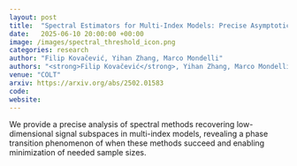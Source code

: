 ```yaml
---
layout: post
title:  "Spectral Estimators for Multi-Index Models: Precise Asymptotics and Optimal Weak Recovery"
date:   2025-06-10 20:00:00 +00:00
image: /images/spectral_threshold_icon.png
categories: research
author: "Filip Kovačević, Yihan Zhang, Marco Mondelli"
authors: "<strong>Filip Kovačević</strong>, Yihan Zhang, Marco Mondelli"
venue: "COLT"
arxiv: https://arxiv.org/abs/2502.01583
code: 
website:
---
```

We provide a precise analysis of spectral methods recovering low-dimensional signal subspaces in multi-index models, revealing a phase transition phenomenon of when these methods succeed and enabling minimization of needed sample sizes.